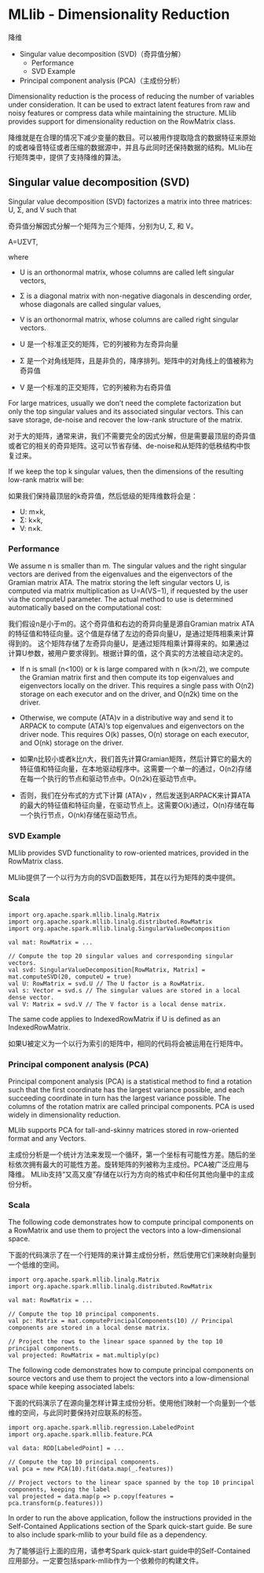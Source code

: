 # MLlib - Dimensionality Reduction

降维

* Singular value decomposition (SVD)（奇异值分解）
  - Performance
  - SVD Example
* Principal component analysis (PCA)（主成份分析）

Dimensionality reduction is the process of reducing the number of variables under consideration. It can be used to extract latent features from raw and noisy features or compress data while maintaining the structure. MLlib provides support for dimensionality reduction on the RowMatrix class.

降维就是在合理的情况下减少变量的数目。可以被用作提取隐含的数据特征来原始的或者噪音特征或者压缩的数据源中，并且与此同时还保持数据的结构。MLlib在行矩阵类中，提供了支持降维的算法。

## Singular value decomposition (SVD)
Singular value decomposition (SVD) factorizes a matrix into three matrices: U, Σ, and V such that

奇异值分解因式分解一个矩阵为三个矩阵，分别为U, Σ, 和 V。 

A=UΣVT,

where

* U is an orthonormal matrix, whose columns are called left singular vectors,
* Σ is a diagonal matrix with non-negative diagonals in descending order, whose diagonals are called singular values,
* V is an orthonormal matrix, whose columns are called right singular vectors.

* U 是一个标准正交的矩阵，它的列被称为左奇异向量
* Σ 是一个对角线矩阵，且是非负的，降序排列。矩阵中的对角线上的值被称为奇异值
* V 是一个标准的正交矩阵，它的列被称为右奇异值

For large matrices, usually we don’t need the complete factorization but only the top singular values and its associated singular vectors. This can save storage, de-noise and recover the low-rank structure of the matrix.

对于大的矩阵，通常来讲，我们不需要完全的因式分解，但是需要最顶层的奇异值或者它的相关的奇异矩阵。这可以节省存储、de-noise和从矩阵的低秩结构中恢复过来。

If we keep the top k singular values, then the dimensions of the resulting low-rank matrix will be:

如果我们保持最顶层的k奇异值，然后低级的矩阵维数将会是：

* U: m×k,
* Σ: k×k,
* V: n×k.

### Performance

We assume n is smaller than m. The singular values and the right singular vectors are derived from the eigenvalues and the eigenvectors of the Gramian matrix ATA. The matrix storing the left singular vectors U, is computed via matrix multiplication as U=A(VS−1), if requested by the user via the computeU parameter. The actual method to use is determined automatically based on the computational cost:

我们假设n是小于m的。这个奇异值和右边的奇异向量是源自Gramian matrix ATA的特征值和特征向量。这个值是存储了左边的奇异向量U，是通过矩阵相乘来计算得到的。 这个矩阵存储了左奇异向量U，是通过矩阵相乘计算得来的。如果通过计算U参数，被用户要求得到。根据计算的值，这个真实的方法被自动决定的。

* If n is small (n<100) or k is large compared with n (k>n/2), we compute the Gramian matrix first and then compute its top eigenvalues and eigenvectors locally on the driver. This requires a single pass with O(n2) storage on each executor and on the driver, and O(n2k) time on the driver.
* Otherwise, we compute (ATA)v in a distributive way and send it to ARPACK to compute (ATA)’s top eigenvalues and eigenvectors on the driver node. This requires O(k) passes, O(n) storage on each executor, and O(nk) storage on the driver.

* 如果n比较小或者k比n大，我们首先计算Gramian矩阵，然后计算它的最大的特征值和特征向量，在本地驱动程序中。这需要一个单一的通过，O(n2)存储在每一个执行的节点和驱动节点中。O(n2k)在驱动节点中。
* 否则，我们在分布式的方式下计算 (ATA)v ，然后发送到ARPACK来计算ATA的最大的特征值和特征向量，在驱动节点上。这需要O(k)通过，O(n)存储在每一个执行节点，O(nk)存储在驱动节点。

### SVD Example

MLlib provides SVD functionality to row-oriented matrices, provided in the RowMatrix class.

MLlib提供了一个以行为方向的SVD函数矩阵，其在以行为矩阵的类中提供。

### Scala

	import org.apache.spark.mllib.linalg.Matrix
	import org.apache.spark.mllib.linalg.distributed.RowMatrix
	import org.apache.spark.mllib.linalg.SingularValueDecomposition
	
	val mat: RowMatrix = ...
	
	// Compute the top 20 singular values and corresponding singular vectors.
	val svd: SingularValueDecomposition[RowMatrix, Matrix] = mat.computeSVD(20, computeU = true)
	val U: RowMatrix = svd.U // The U factor is a RowMatrix.
	val s: Vector = svd.s // The singular values are stored in a local dense vector.
	val V: Matrix = svd.V // The V factor is a local dense matrix.
	
The same code applies to IndexedRowMatrix if U is defined as an IndexedRowMatrix.

如果U被定义为一个以行为索引的矩阵中，相同的代码将会被运用在行矩阵中。

### Principal component analysis (PCA)

Principal component analysis (PCA) is a statistical method to find a rotation such that the first coordinate has the largest variance possible, and each succeeding coordinate in turn has the largest variance possible. The columns of the rotation matrix are called principal components. PCA is used widely in dimensionality reduction.

MLlib supports PCA for tall-and-skinny matrices stored in row-oriented format and any Vectors.

主成份分析是一个统计方法来发现一个循环，第一个坐标有可能性方差。随后的坐标依次拥有最大的可能性方差。旋转矩阵的列被称为主成份。PCA被广泛应用与降维。
MLlib支持“又高又廋”存储在以行为方向的格式中和任何其他向量中的主成份分析。

### Scala

The following code demonstrates how to compute principal components on a RowMatrix and use them to project the vectors into a low-dimensional space.

下面的代码演示了在一个行矩阵的来计算主成份分析，然后使用它们来映射向量到一个低维的空间。

	import org.apache.spark.mllib.linalg.Matrix
	import org.apache.spark.mllib.linalg.distributed.RowMatrix
	
	val mat: RowMatrix = ...
	
	// Compute the top 10 principal components.
	val pc: Matrix = mat.computePrincipalComponents(10) // Principal components are stored in a local dense matrix.
	
	// Project the rows to the linear space spanned by the top 10 principal components.
	val projected: RowMatrix = mat.multiply(pc)
The following code demonstrates how to compute principal components on source vectors and use them to project the vectors into a low-dimensional space while keeping associated labels:

下面的代码演示了在源向量怎样计算主成份分析。使用他们映射一个向量到一个低维的空间，与此同时要保持对应联系的标签。

	import org.apache.spark.mllib.regression.LabeledPoint
	import org.apache.spark.mllib.feature.PCA
	
	val data: RDD[LabeledPoint] = ...
	
	// Compute the top 10 principal components.
	val pca = new PCA(10).fit(data.map(_.features))
	
	// Project vectors to the linear space spanned by the top 10 principal components, keeping the label
	val projected = data.map(p => p.copy(features = pca.transform(p.features)))

In order to run the above application, follow the instructions provided in the Self-Contained Applications section of the Spark quick-start guide. Be sure to also include spark-mllib to your build file as a dependency.

为了能够运行上面的应用，请参考Spark quick-start guide中的Self-Contained应用部分。一定要包括spark-mllib作为一个依赖你的构建文件。